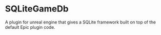 # SQLiteGameDb
A plugin for unreal engine that gives a SQLite framework built on top of the default Epic plugin code.
